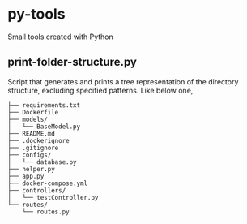 # py-tools
Small tools created with Python

## print-folder-structure.py

Script that generates and prints a tree representation of the directory structure, excluding specified patterns. Like below one,

```
├── requirements.txt
├── Dockerfile
├── models/
│   └── BaseModel.py
├── README.md
├── .dockerignore
├── .gitignore
├── configs/
│   └── database.py
├── helper.py
├── app.py
├── docker-compose.yml
├── controllers/
│   └── testController.py
└── routes/
    └── routes.py
```
